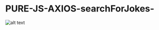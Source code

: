 # PURE-JS-AXIOS-searchForJokes-

![alt text](https://github.com/TheCodersDream/PURE-JS-AXIOS-searchForJokes-/blob/master/Screenshot_14.png)
